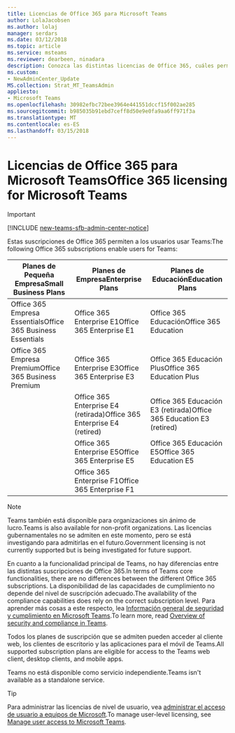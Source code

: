 ```yaml
---
title: Licencias de Office 365 para Microsoft Teams
author: LolaJacobsen
ms.author: lolaj
manager: serdars
ms.date: 03/12/2018
ms.topic: article
ms.service: msteams
ms.reviewer: dearbeen, ninadara
description: Conozca las distintas licencias de Office 365, cuáles permiten a los usuarios usar Microsoft Teams y cómo habilitarlas o deshabilitarlas.
ms.custom:
- NewAdminCenter_Update
MS.collection: Strat_MT_TeamsAdmin
appliesto:
- Microsoft Teams
ms.openlocfilehash: 30982efbc72bee3964e441551dccf15f002ae285
ms.sourcegitcommit: b985035b91ebd7ceff8d50e9e0fa9aa6ff971f3a
ms.translationtype: MT
ms.contentlocale: es-ES
ms.lasthandoff: 03/15/2018
---
```

<a name="office-365-licensing-for-microsoft-teams"></a><span data-ttu-id="89453-103">Licencias de Office 365 para Microsoft Teams</span><span class="sxs-lookup"><span data-stu-id="89453-103">Office 365 licensing for Microsoft Teams</span></span>
========================================
> [!IMPORTANT]
> [!INCLUDE [new-teams-sfb-admin-center-notice](includes/new-teams-sfb-admin-center-notice.md)]

<span data-ttu-id="89453-104">Estas suscripciones de Office 365 permiten a los usuarios usar Teams:</span><span class="sxs-lookup"><span data-stu-id="89453-104">The following Office 365 subscriptions enable users for Teams:</span></span>

|<span data-ttu-id="89453-105">Planes de Pequeña Empresa</span><span class="sxs-lookup"><span data-stu-id="89453-105">Small Business Plans</span></span>  |<span data-ttu-id="89453-106">Planes de Empresa</span><span class="sxs-lookup"><span data-stu-id="89453-106">Enterprise Plans</span></span>  |<span data-ttu-id="89453-107">Planes de Educación</span><span class="sxs-lookup"><span data-stu-id="89453-107">Education Plans</span></span>  |
|---------|---------|---------|
|<span data-ttu-id="89453-108">Office 365 Empresa Essentials</span><span class="sxs-lookup"><span data-stu-id="89453-108">Office 365 Business Essentials</span></span>     |<span data-ttu-id="89453-109">Office 365 Enterprise E1</span><span class="sxs-lookup"><span data-stu-id="89453-109">Office 365 Enterprise E1</span></span>         |<span data-ttu-id="89453-110">Office 365 Educación</span><span class="sxs-lookup"><span data-stu-id="89453-110">Office 365 Education</span></span>         |
|<span data-ttu-id="89453-111">Office 365 Empresa Premium</span><span class="sxs-lookup"><span data-stu-id="89453-111">Office 365 Business Premium</span></span>     |<span data-ttu-id="89453-112">Office 365 Enterprise E3</span><span class="sxs-lookup"><span data-stu-id="89453-112">Office 365 Enterprise E3</span></span>         |<span data-ttu-id="89453-113">Office 365 Educación Plus</span><span class="sxs-lookup"><span data-stu-id="89453-113">Office 365 Education Plus</span></span>         |
|     |<span data-ttu-id="89453-114">Office 365 Enterprise E4 (retirada)</span><span class="sxs-lookup"><span data-stu-id="89453-114">Office 365 Enterprise E4 (retired)</span></span>         |<span data-ttu-id="89453-115">Office 365 Educación E3 (retirada)</span><span class="sxs-lookup"><span data-stu-id="89453-115">Office 365 Education E3 (retired)</span></span>         |
|     |<span data-ttu-id="89453-116">Office 365 Enterprise E5</span><span class="sxs-lookup"><span data-stu-id="89453-116">Office 365 Enterprise E5</span></span>         |<span data-ttu-id="89453-117">Office 365 Educación E5</span><span class="sxs-lookup"><span data-stu-id="89453-117">Office 365 Education E5</span></span>   
      |<span data-ttu-id="89453-118">Office 365 Enterprise F1</span><span class="sxs-lookup"><span data-stu-id="89453-118">Office 365 Enterprise F1</span></span> |  |

> [!NOTE]
> <span data-ttu-id="89453-119">Teams también está disponible para organizaciones sin ánimo de lucro.</span><span class="sxs-lookup"><span data-stu-id="89453-119">Teams is also available for non-profit organizations.</span></span> <span data-ttu-id="89453-120">Las licencias gubernamentales no se admiten en este momento, pero se está investigando para admitirlas en el futuro.</span><span class="sxs-lookup"><span data-stu-id="89453-120">Government licensing is not currently supported but is being investigated for future support.</span></span>
        


<span data-ttu-id="89453-121">En cuanto a la funcionalidad principal de Teams, no hay diferencias entre las distintas suscripciones de Office 365.</span><span class="sxs-lookup"><span data-stu-id="89453-121">In terms of Teams core functionalities, there are no differences between the different Office 365 subscriptions.</span></span> <span data-ttu-id="89453-122">La disponibilidad de las capacidades de cumplimiento no depende del nivel de suscripción adecuado.</span><span class="sxs-lookup"><span data-stu-id="89453-122">The availability of the compliance capabilities does rely on the correct subscription level.</span></span> <span data-ttu-id="89453-123">Para aprender más cosas a este respecto, lea [Información general de seguridad y cumplimiento en Microsoft Teams](security-compliance-overview.md).</span><span class="sxs-lookup"><span data-stu-id="89453-123">To learn more, read [Overview of security and compliance in Teams](security-compliance-overview.md).</span></span>

<span data-ttu-id="89453-124">Todos los planes de suscripción que se admiten pueden acceder al cliente web, los clientes de escritorio y las aplicaciones para el móvil de Teams.</span><span class="sxs-lookup"><span data-stu-id="89453-124">All supported subscription plans are eligible for access to the Teams web client, desktop clients, and mobile apps.</span></span>

<span data-ttu-id="89453-125">Teams no está disponible como servicio independiente.</span><span class="sxs-lookup"><span data-stu-id="89453-125">Teams isn't available as a standalone service.</span></span>

> [!TIP]
> <span data-ttu-id="89453-126">Para administrar las licencias de nivel de usuario, vea [administrar el acceso de usuario a equipos de Microsoft](user-access.md).</span><span class="sxs-lookup"><span data-stu-id="89453-126">To manage user-level licensing, see [Manage user access to Microsoft Teams](user-access.md).</span></span>
